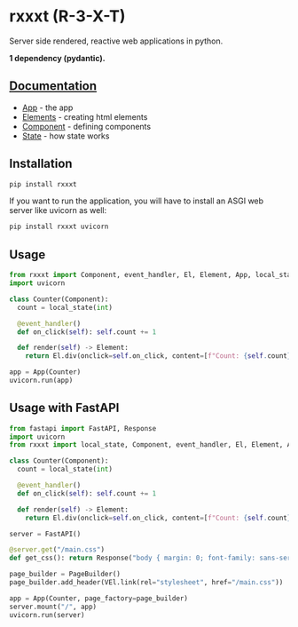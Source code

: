 # rxxxt (R-3-X-T)
Server side rendered, reactive web applications in python.

**1 dependency (pydantic).**

## [Documentation](https://leopf.github.io/rxxxt/)
- [App](https://leopf.github.io/rxxxt/app/) - the app
- [Elements](https://leopf.github.io/rxxxt/elements/) - creating html elements
- [Component](https://leopf.github.io/rxxxt/component/) - defining components
- [State](https://leopf.github.io/rxxxt/state/) - how state works

## Installation

```bash
pip install rxxxt
```

If you want to run the application, you will have to install an ASGI web server like uvicorn as well:
```bash
pip install rxxxt uvicorn
```

## Usage
```python
from rxxxt import Component, event_handler, El, Element, App, local_state
import uvicorn

class Counter(Component):
  count = local_state(int)

  @event_handler()
  def on_click(self): self.count += 1

  def render(self) -> Element:
    return El.div(onclick=self.on_click, content=[f"Count: {self.count}"])

app = App(Counter)
uvicorn.run(app)
```

## Usage with FastAPI
```python
from fastapi import FastAPI, Response
import uvicorn
from rxxxt import local_state, Component, event_handler, El, Element, App, PageBuilder, VEl

class Counter(Component):
  count = local_state(int)

  @event_handler()
  def on_click(self): self.count += 1

  def render(self) -> Element:
    return El.div(onclick=self.on_click, content=[f"Count: {self.count}"])

server = FastAPI()

@server.get("/main.css")
def get_css(): return Response("body { margin: 0; font-family: sans-serif; }", media_type="text/css")

page_builder = PageBuilder()
page_builder.add_header(VEl.link(rel="stylesheet", href="/main.css"))

app = App(Counter, page_factory=page_builder)
server.mount("/", app)
uvicorn.run(server)
```
